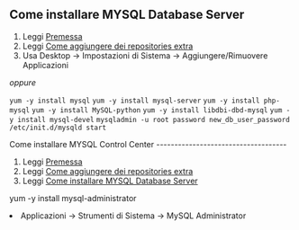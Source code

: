 Come installare MYSQL Database Server
-------------------------------------

1.  Leggi [Premessa](01_Introduzione_a_Fedora#Premessa "wikilink")
2.  Leggi [Come aggiungere dei repositories extra](02_Repositories#Come_aggiungere_dei_repositories_extra "wikilink")
3.  Usa Desktop -&gt; Impostazioni di Sistema -&gt; Aggiungere/Rimuovere Applicazioni

*oppure*

`yum -y install mysql`
`yum -y install mysql-server`
`yum -y install php-mysql`
`yum -y install MySQL-python`
`yum -y install libdbi-dbd-mysql`
`yum -y install mysql-devel`
`mysqladmin -u root password new_db_user_password`
`/etc/init.d/mysqld start`

</ol>
Come installare MYSQL Control Center
------------------------------------

1.  Leggi [Premessa](01_Introduzione_a_Fedora#Premessa "wikilink")
2.  Leggi [Come aggiungere dei repositories extra](02_Repositories#Come_aggiungere_dei_repositories_extra "wikilink")
3.  Leggi [Come installare MYSQL Database Server](#Come_installare_MYSQL_Database_Server "wikilink")

yum -y install mysql-administrator

<li>
Applicazioni -&gt; Strumenti di Sistema -&gt; MySQL Administrator

</li>
</ol>
<Categoria:Fedoraserver>
